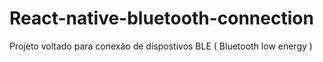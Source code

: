 # React-native-bluetooth-connection

Projeto voltado para conexão de dispostivos BLE ( Bluetooth low energy )
